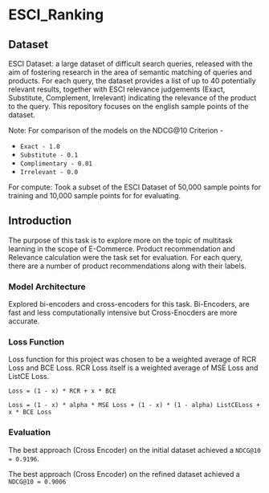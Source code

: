 # ESCI_Ranking

## Dataset
ESCI Dataset: a large dataset of difficult search queries, released with the aim of fostering research in the area of semantic matching of queries and products. For each query, the dataset provides a list of up to 40 potentially relevant results, together with ESCI relevance judgements (Exact, Substitute, Complement, Irrelevant) indicating the relevance of the product to the query. This repository focuses on the english sample points of the dataset.

Note: For comparison of the models on the NDCG@10 Criterion - 
- ```Exact - 1.0```
- ```Substitute - 0.1```
- ```Complimentary - 0.01```
- ```Irrelevant - 0.0```

For compute: Took a subset of the ESCI Dataset of 50,000 sample points for training and 10,000 sample points for for evaluating. 

## Introduction
The purpose of this task is to explore more on the topic of multitask learning in the scope of E-Commerce. Product recommendation and Relevance calculation were the task set for evaluation. 
For each query, there are a number of product recommendations along with their labels. 

### Model Architecture
Explored bi-encoders and cross-encoders for this task. Bi-Encoders, are fast and less computationally intensive but Cross-Enocders are more accurate. 

### Loss Function
Loss function for this project was chosen to be a weighted average of RCR Loss and BCE Loss. RCR Loss itself is a weighted average of MSE Loss and ListCE Loss.

```Loss = (1 - x) * RCR + x * BCE```

```Loss = (1 - x) * alpha * MSE Loss + (1 - x) * (1 - alpha) ListCELoss + x * BCE Loss```

### Evaluation
The best approach (Cross Encoder) on the initial dataset achieved a ```NDCG@10 = 0.9196```.

The best approach (Cross Encoder) on the refined dataset achieved a ```NDCG@10 = 0.9006```

